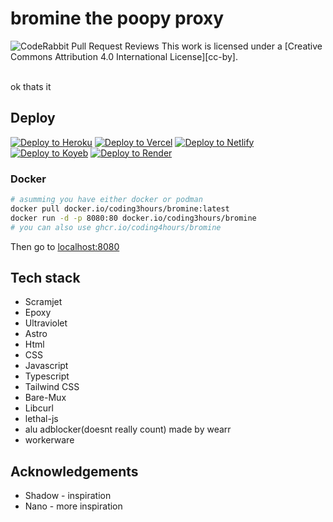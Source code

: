 

# bromine the poopy proxy
![CodeRabbit Pull Request Reviews](https://img.shields.io/coderabbit/prs/github/Bromine-Labs/Bromine?utm_source=oss&utm_medium=github&utm_campaign=Bromine-Labs%2FBromine&labelColor=171717&color=FF570A&link=https%3A%2F%2Fcoderabbit.ai&label=CodeRabbit+Reviews)
This work is licensed under a
[Creative Commons Attribution 4.0 International License][cc-by].

<br/>
ok thats it

## Deploy

[![Deploy to Heroku](https://binbashbanana.github.io/deploy-buttons/buttons/remade/heroku.svg)](https://heroku.com/deploy/?template=https://github.com/Bromine-labs/Bromine)
[![Deploy to Vercel](https://binbashbanana.github.io/deploy-buttons/buttons/remade/vercel.svg)](https://vercel.com/new/clone?repository-url=https://github.com/Bromine-labs/Bromine)
[![Deploy to Netlify](https://binbashbanana.github.io/deploy-buttons/buttons/remade/netlify.svg)](https://app.netlify.com/start/deploy?repository=https://github.com/Bromine-labs/Bromine)
[![Deploy to Koyeb](https://binbashbanana.github.io/deploy-buttons/buttons/remade/koyeb.svg)](https://app.koyeb.com/deploy?type=git&repository=github.com/Bromine-labs/Bromine&branch=main&name=Bromine)
[![Deploy to Render](https://binbashbanana.github.io/deploy-buttons/buttons/remade/render.svg)](https://render.com/deploy?repo=https://github.com/Bromine-labs/Bromine)

### Docker

```bash
# asumming you have either docker or podman
docker pull docker.io/coding3hours/bromine:latest
docker run -d -p 8080:80 docker.io/coding3hours/bromine
# you can also use ghcr.io/coding4hours/bromine
```
Then go to [localhost:8080](http://localhost:8080)

## Tech stack
- Scramjet
- Epoxy
- Ultraviolet
- Astro
- Html
- CSS
- Javascript
- Typescript
- Tailwind CSS
- Bare-Mux
- Libcurl
- lethal-js
- alu adblocker(doesnt really count) made by wearr
- workerware


## Acknowledgements
- Shadow - inspiration
- Nano - more inspiration
